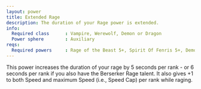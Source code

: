 ```yaml
---
layout: power
title: Extended Rage
description: The duration of your Rage power is extended.
info:
  Required class      : Vampire, Werewolf, Demon or Dragon
  Power sphere        : Auxiliary
reqs:
  Required powers     : Rage of the Beast 5+, Spirit Of Fenris 5+, Demonic Rage 5+ or Draconic Rage 5+
---
```


This power increases the duration of your rage by 5 seconds per rank - or 6
seconds per rank if you also have the Berserker Rage talent.  It also gives +1
to both Speed and maximum Speed (i.e., Speed Cap) per rank while raging.